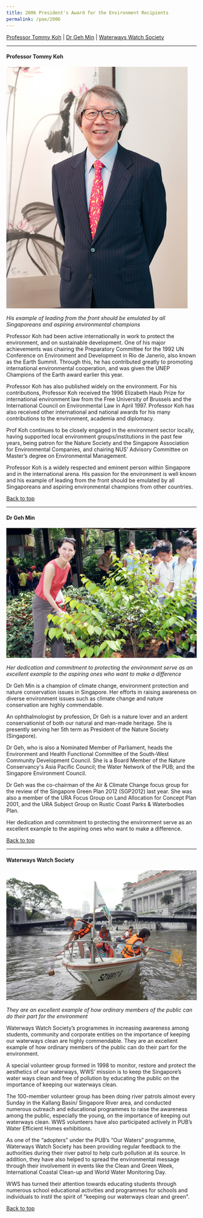 ```yaml
---
title: 2006 President's Award for the Environment Recipients
permalink: /pae/2006
---
```


[Professor Tommy Koh](#profkoh) | [Dr Geh Min](#drgeh) | [Waterways Watch Society](#wws)

-------------------

<a name="profkoh"></a>
#### Professor Tommy Koh

![Professor Tommy Koh](/images/pae/2006-tommy-koh.jpg)

*His example of leading from the front should be emulated by all Singaporeans and aspiring environmental champions*

Professor Koh had been active internationally in work to protect the environment, and on sustainable development. One of his major achievements was chairing the Preparatory Committee for the 1992 UN Conference on Environment and Development in Rio de Janerio, also known as the Earth Summit. Through this, he has contributed greatly to promoting international environmental cooperation, and was given the UNEP Champions of the Earth award earlier this year.

Professor Koh has also published widely on the environment. For his contributions, Professor Koh received the 1996 Elizabeth Haub Prize for international environment law from the Free University of Brussels and the International Council on Environmental Law in April 1997. Professor Koh has also received other international and national awards for his many contributions to the environment, academia and diplomacy.

Prof Koh continues to be closely engaged in the environment sector locally, having supported local environment groups/institutions in the past few years, being patron for the Nature Society and the Singapore Association for Environmental Companies, and chairing NUS’ Advisory Committee on Master’s degree on Environmental Management.

Professor Koh is a widely respected and eminent person within Singapore and in the international arena. His passion for the environment is well known and his example of leading from the front should be emulated by all Singaporeans and aspiring environmental champions from other countries.

[Back to top](#top)

-------------------

<a name="drgeh"></a>
#### Dr Geh Min

![Dr Geh Min](/images/pae/2006-geh-min.jpg)

*Her dedication and commitment to protecting the environment serve as an excellent example to the aspiring ones who want to make a difference*

Dr Geh Min is a champion of climate change, environment protection and nature conservation issues in Singapore. Her efforts in raising awareness on diverse environment issues such as climate change and nature conservation are highly commendable.

An ophthalmologist by profession, Dr Geh is a nature lover and an ardent conservationist of both our natural and man-made heritage. She is presently serving her 5th term as President of the Nature Society (Singapore).

Dr Geh, who is also a Nominated Member of Parliament, heads the Environment and Health Functional Committee of the South-West Community Development Council. She is a Board Member of the Nature Conservancy's Asia Pacific Council; the Water Network of the PUB; and the Singapore Environment Council.

Dr Geh was the co-chairman of the Air & Climate Change focus group for the review of the Singapore Green Plan 2012 (SGP2012) last year. She was also a member of the URA Focus Group on Land Allocation for Concept Plan 2001, and the URA Subject Group on Rustic Coast Parks & Waterbodies Plan.

Her dedication and commitment to protecting the environment serve as an excellent example to the aspiring ones who want to make a difference.

[Back to top](#top)

-------------------

<a name="wws"></a>
#### Waterways Watch Society

![Waterways Watch Society](/images/pae/2006-waterways-watch.jpg)

*They are an excellent example of how ordinary members of the public can do their part for the environment*

Waterways Watch Society’s programmes in increasing awareness among students, community and corporate entities on the importance of keeping our waterways clean are highly commendable. They are an excellent example of how ordinary members of the public can do their part for the environment.

A special volunteer group formed in 1998 to monitor, restore and protect the aesthetics of our waterways, WWS’ mission is to keep the Singapore’s water ways clean and free of pollution by educating the public on the importance of keeping our waterways clean.

The 100-member volunteer group has been doing river patrols almost every Sunday in the Kallang Basin/ Singapore River area, and conducted numerous outreach and educational programmes to raise the awareness among the public, especially the young, on the importance of keeping out waterways clean. WWS volunteers have also participated actively in PUB’s Water Efficient Homes exhibitions.

As one of the “adopters” under the PUB’s “Our Waters” programme, Waterways Watch Society has been providing regular feedback to the authorities during their river patrol to help curb pollution at its source. In addition, they have also helped to spread the environmental message through their involvement in events like the Clean and Green Week, International Coastal Clean-up and World Water Monitoring Day.

WWS has turned their attention towards educating students through numerous school educational activities and programmes for schools and individuals to instil the spirit of "keeping our waterways clean and green".

[Back to top](#top)
